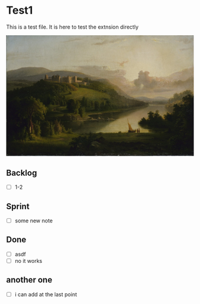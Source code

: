 # Test1

This is a test file. It is here to test the extnsion directly

![](./test-image.jpg)

## Backlog

- [ ] 1-2

## Sprint

- [ ] some new note

## Done

- [ ] asdf
- [ ] no it works

## another one

- [ ] i can add at the last point
